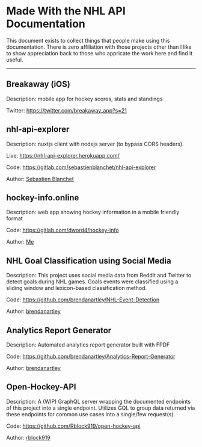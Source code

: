 # Made With the NHL API Documentation

This document exists to collect things that people make using this documentation. There is zero affiliation with those projects other than I like to show appreciation back to those who appricate the work here and find it useful.

---

## Breakaway (iOS)

Description: mobile app for hockey scores, stats and standings

Twitter: https://twitter.com/breakaway_app?s=21

## nhl-api-explorer

Description: nuxtjs client with nodejs server (to bypass CORS headers).

Live: https://nhl-api-explorer.herokuapp.com/

Code: https://gitlab.com/sebastienblanchet/nhl-api-explorer

Author: [Sebastien Blanchet](https://gitlab.com/sebastienblanchet)

## hockey-info.online

Description: web app showing hockey information in a mobile friendly format

Code: https://gitlab.com/dword4/hockey-info

Author: [Me](https://gitlab.com/dword4)

## NHL Goal Classification using Social Media

Description: This project uses social media data from Reddit and Twitter to detect goals during NHL games. Goals events were classified using a sliding window and lexicon-based classification method.

Code: https://github.com/brendanartley/NHL-Event-Detection

Author: [brendanartley](https://github.com/brendanartley)

## Analytics Report Generator

Description: Automated analytics report generator built with FPDF

Code: https://github.com/brendanartley/Analytics-Report-Generator

Author: [brendanartley](https://github.com/brendanartley)

## Open-Hockey-API

Description: A (WIP) GraphQL server wrapping the documented endpoints of this project into a single endpoint. Utilizes GQL to group data returned via these endpoints for common use cases into a single/few request(s).

Code: https://github.com/Rblock919/open-hockey-api

Author: [rblock919](https://github.com/Rblock919)
